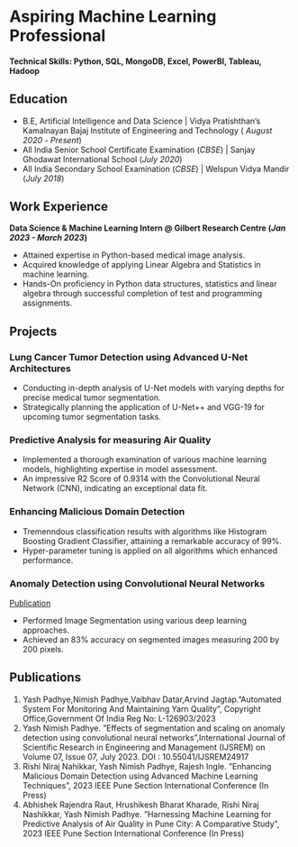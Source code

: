 # Aspiring Machine Learning Professional

#### Technical Skills: Python, SQL, MongoDB, Excel, PowerBI, Tableau, Hadoop

## Education
- B.E, Artificial Intelligence and Data Science | Vidya Pratishthan’s Kamalnayan Bajaj Institute of Engineering and Technology ( _August 2020_ - _Present_)								       		
- All India Senior School Certificate Examination (_CBSE_)	| Sanjay Ghodawat International School (_July 2020_)	 			        		
- All India Secondary School Examination (_CBSE_) | Welspun Vidya Mandir (_July 2018_)

## Work Experience
**Data Science & Machine Learning Intern @ Gilbert Research Centre (_Jan 2023 - March 2023_)**
- Attained expertise in Python-based medical image analysis.
- Acquired knowledge of applying Linear Algebra and Statistics in machine learning.
- Hands-On proficiency in Python data structures, statistics and linear algebra through successful completion of test and
programming assignments.

## Projects
### Lung Cancer Tumor Detection using Advanced U-Net Architectures

- Conducting in-depth analysis of U-Net models with varying depths for precise medical tumor segmentation.
- Strategically planning the application of U-Net++ and VGG-19 for upcoming tumor segmentation tasks.


### Predictive Analysis for measuring Air Quality
- Implemented a thorough examination of various machine learning models, highlighting expertise in model assessment.
- An impressive R2 Score of 0.9314 with the Convolutional Neural Network (CNN), indicating an exceptional data fit.

### Enhancing Malicious Domain Detection
- Tremenndous classification results with algorithms like Histogram Boosting Gradient Classifier, attaining a remarkable
accuracy of 99%.
- Hyper-parameter tuning is applied on all algorithms which enhanced performance.

### Anomaly Detection using Convolutional Neural Networks
[Publication](https://ijsrem.com/download/effects-of-segmentation-and-scaling-on-anomaly-detection-using-convolutional-neural-networks/)
- Performed Image Segmentation using various deep learning approaches.
- Achieved an 83% accuracy on segmented images measuring 200 by 200 pixels.

## Publications
1. Yash Padhye,Nimish Padhye,Vaibhav Datar,Arvind Jagtap.”Automated System For Monitoring And Maintaining
Yarn Quality”, Copyright Office,Government Of India Reg No: L-126903/2023
2. Yash Nimish Padhye. ”Effects of segmentation and scaling on anomaly detection using convolutional neural
networks”,International Journal of Scientific Research in Engineering and Management (IJSREM) on Volume 07, Issue 07,
July 2023. DOI : 10.55041/IJSREM24917
3. Rishi Niraj Nahikkar, Yash Nimish Padhye, Rajesh Ingle. ”Enhancing Malicious Domain Detection using Advanced
Machine Learning Techniques”, 2023 IEEE Pune Section International Conference (In Press)
4. Abhishek Rajendra Raut, Hrushikesh Bharat Kharade, Rishi Niraj Nashikkar, Yash Nimish Padhye. ”Harnessing Machine
Learning for Predictive Analysis of Air Quality in Pune City: A Comparative Study”, 2023 IEEE Pune Section
International Conference (In Press)
